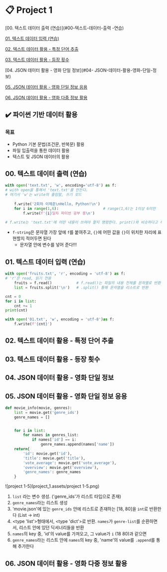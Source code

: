 # 📋 Project 1

[00. 텍스트 데이터 출력 (연습)](#00-텍스트-데이터-출력 -연습)

[01. 텍스트 데이터 입력 (연습)](#01-텍스트-데이터-입력-연습)

[02. 텍스트 데이터 활용 - 특정 단어 추출](02-텍스트-데이터-활용-특정-단어-추출)

[03. 텍스트 데이터 활용 - 등장 횟수](#03-텍스트-데이터-활용-등장-횟수)

[04. JSON 데이터 활용 - 영화 단일 정보](#04- JSON-데이터-활용-영화-단일-정보)

[05. JSON 데이터 활용 - 영화 단일 정보 응용](#05-JSON-데이터-활용-영화-단일-정보-응용)

[06. JSON 데이터 활용 - 영화 다중 정보 활용](#06-JSON-데이터-활용-영화-다중-정보-활용)



## ✔️ 파이썬 기반 데이터 활용

### 목표

- Python 기본 문법(조건문, 반복문) 활용
- 파일 입출력을 통한 데이터 활용
- 텍스트 및 JSON 데이터의 활용



## 00. 텍스트 데이터 출력 (연습)

```python
with open('text.txt', 'w', encoding='utf-8') as f:
# with open을 통해서 'text.txt'를 만든다. 
# 여기서 'w'는 write의 줄임말, 쓰기 모드
    
    f.write('2회차 이제준\nHello, Python!\n')
    for i in range(1,6):					# range(1,6)는 1이상 6미만
        f.write(f'{i}일차 파이썬 공부 중\n')

# f.write는 'text.txt'에 어떤 내용이 쓰여야 할지 명령한다. print()와 비슷하다고 해야하나
```

- `f-string`은 문자열 가장 앞에 `f`를 붙여주고, `{}`에 어떤 값을 `{}`이 위치한 자리에 표현할지 적어두면 된다
  - 문자열 안에 변수를 넣어 준다!!!



## 01. 텍스트 데이터 입력 (연습)

```python
with open('fruits.txt', 'r', encoding = 'utf-8') as f:
# 'r'은 read, 읽기 전용
	fruits = f.read()			# f.read()는 파일의 내용 전체를 문자열로 반환
	list = fruits.split('\n')	# .split() 통해 문자열을 리스트로 반환

cnt = 0
for i in list:
    cnt += 1
print(cnt)

with open('01.txt', 'w', encoding = 'utf-8')as f:
    f.write(f'{cnt}')
```





## 02. 텍스트 데이터 활용 - 특정 단어 추출



## 03. 텍스트 데이터 활용 - 등장 횟수



## 04. JSON 데이터 활용 - 영화 단일 정보



## 05. JSON 데이터 활용 - 영화 단일 정보 응용

```python
def movie_info(movie, genres):
    list = movie.get('genre_ids')       
    genre_names = []                    


    for i in list:                     
        for names in genres_list:    
            if names['id'] == i:        
                genre_names.append(names['name'])   
    return{
        'id': movie.get('id'),
        'title': movie.get('title'),
        'vote_average': movie.get('vote_average'),
        'overview': movie.get('overview'),
        'genre_names': genre_names
    }
```

![project 1-5](project_1.assets/project 1-5.png)

1. `list` 라는 변수 생성. ('genre_ids'가 리스트 타입으로 존재)
2. `genre_names`라는 리스트 생성
3. 'movie.json'에 있는 `genre_ids` 안에 리스트로 존재하는 [18, 80]을 `int`로 반환한다 (List → int)
4. <type 'list'>형태에서, <type 'dict'>로 반환. `names`가 `genre-list`를 순환하면서, 리스트 안에 있던 딕셔너리들을 반환
5. `names`의 key 중, 'id'의 value를 가져오고, 그 value가 `i` (18 80)과 같으면
6. `genre_names`라는 리스트 안에 `names`의 key 중, 'name'의 value를 `.append`를 통해 추가한다



## 06. JSON 데이터 활용 - 영화 다중 정보 활용

